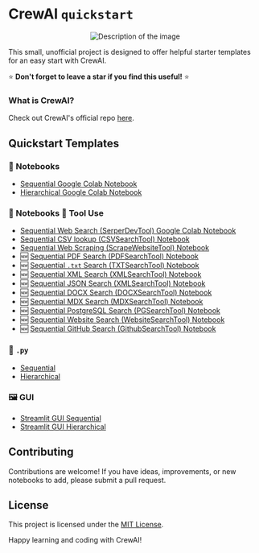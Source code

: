 # CrewAI `quickstart`

<div align="center">
  <img src="https://i.imgur.com/RC1F7xz.png" alt="Description of the image">
</div>

This small, unofficial project is designed to offer helpful starter templates for an easy start with CrewAI.

:star: **Don't forget to leave a star if you find this useful!** :star:

### What is CrewAI?
Check out CrewAI's official repo [here](https://github.com/joaomdmoura/crewAI).

## Quickstart Templates

### :notebook: Notebooks

- [Sequential Google Colab Notebook](https://github.com/alexfazio/crewAI-quickstart/blob/main/crewai_sequential_quickstart.ipynb)
- [Hierarchical Google Colab Notebook](https://github.com/alexfazio/crewAI-quickstart/blob/main/crewai_hierarchical_quickstart.ipynb)

### :notebook: Notebooks :wrench: Tool Use
- [Sequential Web Search (SerperDevTool) Google Colab Notebook](https://github.com/alexfazio/crewAI-quickstart/blob/main/crewai_sequential_SerperDevTool_quickstart.ipynb)
- [Sequential CSV lookup (CSVSearchTool) Notebook](https://github.com/alexfazio/crewAI-quickstart/blob/main/crewai_sequential_CSVSearchTool_quickstart.ipynb)
- [Sequential Web Scraping (ScrapeWebsiteTool) Notebook](https://github.com/alexfazio/crewAI-quickstart/blob/main/crewai_sequential_ScrapeWebsiteTool_quickstart.ipynb)
- :new: [Sequential PDF Search (PDFSearchTool) Notebook](https://github.com/alexfazio/crewAI-quickstart/blob/main/crewai_sequential_PDFSearchTool_quickstart.ipynb)
- :new: [Sequential `.txt` Search (TXTSearchTool) Notebook](https://github.com/alexfazio/crewAI-quickstart/blob/main/crewai_sequential_TXTSearchTool_quickstart.ipynb)
- :new: [Sequential XML Search (XMLSearchTool) Notebook](https://github.com/alexfazio/crewAI-quickstart/blob/main/crewai_sequential_XMLSearchTool_quickstart.ipynb)
- :new: [Sequential JSON Search (XMLSearchTool) Notebook](https://github.com/alexfazio/crewAI-quickstart/blob/main/crewai_sequential_JSONSearchTool_quickstart.ipynb)
- :new: [Sequential DOCX Search (DOCXSearchTool) Notebook](https://github.com/alexfazio/crewAI-quickstart/blob/main/crewai_sequential_DOCXSearchTool_quickstart.ipynb)
- :new: [Sequential MDX Search (MDXSearchTool) Notebook](https://github.com/alexfazio/crewAI-quickstart/blob/main/crewai_sequential_MDXSearchTool_quickstart.ipynb)
- :new: [Sequential PostgreSQL Search (PGSearchTool) Notebook](https://github.com/alexfazio/crewAI-quickstart/blob/main/crewai_sequential_PGSearchTool_quickstart.ipynb)
- :new: [Sequential Website Search (WebsiteSearchTool) Notebook](https://github.com/alexfazio/crewAI-quickstart/blob/main/crewai_sequential_WebsiteSearchTool_quickstart.ipynb)
- :new: [Sequential GitHub Search (GithubSearchTool) Notebook](https://github.com/alexfazio/crewAI-quickstart/blob/main/crewai_sequential_GithubSearchTool_quickstart.ipynb)

### :snake: `.py`

- [Sequential](https://github.com/alexfazio/crewAI-quickstart/tree/main/crewai-sequential-quickstart)
- [Hierarchical](https://github.com/alexfazio/crewAI-quickstart/tree/main/crewai-hierarchical-quickstart)

### 🖼️ GUI

- [Streamlit GUI Sequential](https://github.com/alexfazio/crewAI-quickstart/tree/main/crewai-streamlit-sequential-quickstart)
- [Streamlit GUI Hierarchical](https://github.com/alexfazio/crewAI-quickstart/tree/main/crewai-hierarchical-quickstart)

## Contributing

Contributions are welcome! If you have ideas, improvements, or new notebooks to add, please submit a pull request.

## License

This project is licensed under the [MIT License](LICENSE).

Happy learning and coding with CrewAI!
